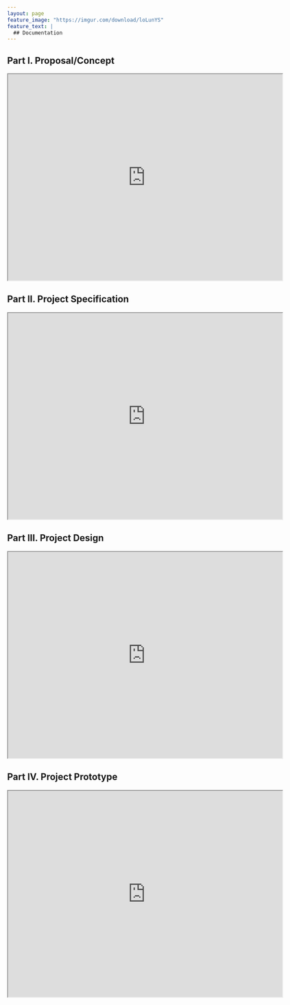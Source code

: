 ```yaml
---
layout: page
feature_image: "https://imgur.com/download/loLunYS"
feature_text: |
  ## Documentation 
---
```


<h2 styles="text-decoration: underline">Part I. Proposal/Concept</h2>
<iframe src="https://drive.google.com/file/d/1SnKiD-Lp4-5wkCx--hzxT2nO9J7dbxVZ/preview" width="640" height="480"></iframe>

<h2 styles="text-decoration: underline">Part II. Project Specification</h2>
<iframe src="https://drive.google.com/file/d/1hw_D2YyLfTH3sYxoixLJ3A35NdvLjUUY/preview" width="640" height="480"></iframe>

<h2 styles="text-decoration: underline">Part III. Project Design</h2>
<iframe src="https://drive.google.com/file/d/1ijwlfvaNEtBw4UvRALjNvg5kBqfSRj4i/preview" width="640" height="480"></iframe>

<h2 styles="text-decoration: underline">Part IV. Project Prototype</h2>
<iframe src="https://drive.google.com/file/d/1cwR5Jv2y-42_B81mtU-ySUh2HTcJ9iny/preview" width="640" height="480"></iframe>